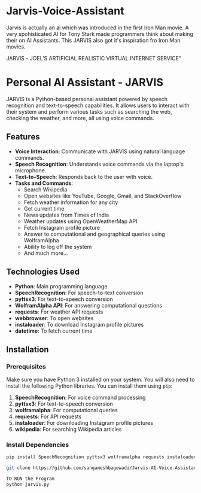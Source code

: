 # Jarvis-Voice-Assistant

Jarvis is actually an ai which was introduced in the first Iron Man movie. A very spohisticated AI for Tony Stark made programmers think about making their on AI Assistants. This JARVIS also got it's inspiration fro Iron Man movies.

JARVIS - JOEL'S ARTIFICIAL REALISTIC VIRTUAL INTERNET SERVICE"

# Personal AI Assistant - JARVIS

JARVIS is a Python-based personal assistant powered by speech recognition and text-to-speech capabilities. It allows users to interact with their system and perform various tasks such as searching the web, checking the weather, and more, all using voice commands.

## Features

- **Voice Interaction**: Communicate with JARVIS using natural language commands.
- **Speech Recognition**: Understands voice commands via the laptop's microphone.
- **Text-to-Speech**: Responds back to the user with voice.
- **Tasks and Commands**:
  - Search Wikipedia
  - Open websites like YouTube, Google, Gmail, and StackOverflow
  - Fetch weather information for any city
  - Get current time
  - News updates from Times of India
  - Weather updates using OpenWeatherMap API
  - Fetch Instagram profile picture
  - Answer to computational and geographical queries using WolframAlpha
  - Ability to log off the system
  - And much more...

## Technologies Used

- **Python**: Main programming language
- **SpeechRecognition**: For speech-to-text conversion
- **pyttsx3**: For text-to-speech conversion
- **WolframAlpha API**: For answering computational questions
- **requests**: For weather API requests
- **webbrowser**: To open websites
- **instaloader**: To download Instagram profile pictures
- **datetime**: To fetch current time

## Installation

### Prerequisites

Make sure you have Python 3 installed on your system. You will also need to install the following Python libraries. You can install them using `pip`:

1. **SpeechRecognition**: For voice command processing
2. **pyttsx3**: For text-to-speech conversion
3. **wolframalpha**: For computational queries
4. **requests**: For API requests
5. **instaloader**: For downloading Instagram profile pictures
6. **wikipedia**: For searching Wikipedia articles

### Install Dependencies

```bash
pip install SpeechRecognition pyttsx3 wolframalpha requests instaloader wikipedia

git clone https://github.com/sangameshbagewadi/Jarvis-AI-Voice-Assistant.git

TO RUN the Program
python jarvis.py


